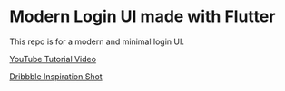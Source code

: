 # Modern Login UI made with Flutter

This repo is for a modern and minimal login UI. 

[YouTube Tutorial Video](https://youtu.be/Ng6e3oP_8Ec)

[Dribbble Inspiration Shot](https://dribbble.com/shots/10951968-Real-Estate-Network)
